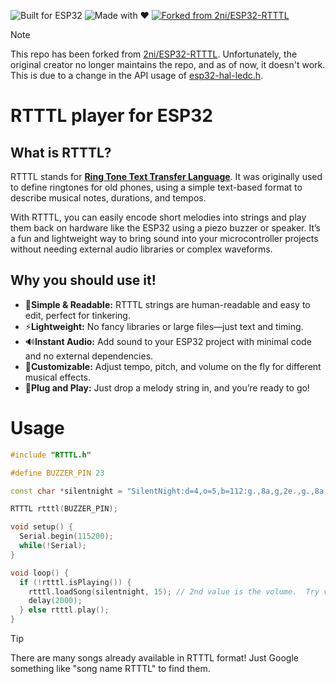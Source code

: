![Built for ESP32](https://img.shields.io/badge/Built%20for-ESP32-blue?logo=espressif&logoColor=white)
![Made with :heart:](https://img.shields.io/badge/Made%20with-%E2%9D%A4-red)
[![Forked from 2ni/ESP32-RTTTL](https://img.shields.io/badge/Forked%20from-2ni%2FESP32--RTTTL-181717?logo=github&logoColor=white)](https://github.com/2ni/ESP32-RTTTL)

> [!NOTE]
> This repo has been forked from [2ni/ESP32-RTTTL](https://github.com/2ni/ESP32-RTTTL). Unfortunately, the original creator no longer maintains the repo, and as of now, it doesn't work. This is due to a change in the API usage of [esp32-hal-ledc.h](https://github.com/espressif/arduino-esp32/blob/a4305284d085caeddd1190d141710fb6f1c6cbe1/cores/esp32/esp32-hal-ledc.h).

# RTTTL player for ESP32
## What is RTTTL?
RTTTL stands for [**Ring Tone Text Transfer Language**](https://en.wikipedia.org/wiki/Ring_Tone_Text_Transfer_Language). It was originally used to define ringtones for old phones, using a simple text-based format to describe musical notes, durations, and tempos.

With RTTTL, you can easily encode short melodies into strings and play them back on hardware like the ESP32 using a piezo buzzer or speaker. It’s a fun and lightweight way to bring sound into your microcontroller projects without needing external audio libraries or complex waveforms.

## Why you should use it!
- :musical_note:**Simple & Readable:** RTTTL strings are human-readable and easy to edit, perfect for tinkering.
- :zap:**Lightweight:** No fancy libraries or large files—just text and timing.
- :loud_sound:**Instant Audio:** Add sound to your ESP32 project with minimal code and no external dependencies.
- :jigsaw:**Customizable:** Adjust tempo, pitch, and volume on the fly for different musical effects.
- :rocket:**Plug and Play:** Just drop a melody string in, and you’re ready to go!

# Usage
```cpp
#include "RTTTL.h"

#define BUZZER_PIN 23

const char *silentnight = "SilentNight:d=4,o=5,b=112:g.,8a,g,2e.,g.,8a,g,2e.,2d6,d6,2b.,2c6,c6,2g.,2a,a,c6.,8b,a,g.,8a,g,2e.,2a,a,c6.,8b,a,g.,8a,g,2e.,2d6,d6,f6.,8d6,b,2c6.,2e6.,c6,g,e,g.,8f,d,2c.";

RTTTL rtttl(BUZZER_PIN);

void setup() {
  Serial.begin(115200);
  while(!Serial);
}

void loop() {
  if (!rtttl.isPlaying()) {
    rtttl.loadSong(silentnight, 15); // 2nd value is the volume.  Try values between ~5-30.
    delay(2000);
  } else rtttl.play();
}
```
> [!TIP]
> There are many songs already available in RTTTL format! Just Google something like "song name RTTTL" to find them.